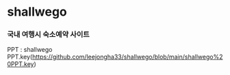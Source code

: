 # shallwego
### 국내 여행시 숙소예약 사이트
PPT : shallwego PPT.key(https://github.com/leejongha33/shallwego/blob/main/shallwego%20PPT.key)
